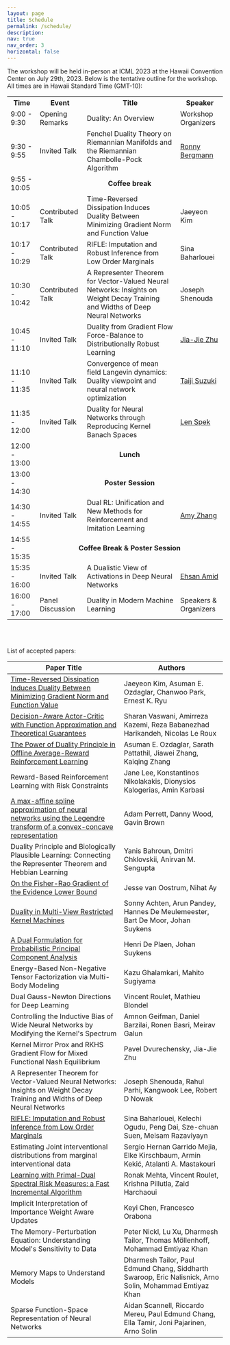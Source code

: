 ```yaml
---
layout: page
title: Schedule
permalink: /schedule/
description: 
nav: true
nav_order: 3
horizontal: false
---
```


The workshop will be held in-person at ICML 2023 at the Hawaii
Convention Center on July 29th, 2023. Below is the
tentative outline for the workshop. All times are in Hawaii Standard Time (GMT-10):
<table id="conference-table">
  <tr>
    <th>Time</th>
    <th>Event</th>
    <th>Title</th>
    <th>Speaker</th>
  </tr>
  <tr>
  <td>9:00 - 9:30</td>
  <td>Opening Remarks</td>
  <td>Duality: An Overview</td>
  <td>Workshop Organizers</td> 
  </tr>
  <tr>
    <td>9:30 - 9:55</td>
    <td>Invited Talk</td>
	<td>Fenchel Duality Theory on Riemannian Manifolds and the
	Riemannian Chambolle-Pock Algorithm</td>
	<td><a href="https://ronnybergmann.net/">Ronny Bergmann</a></td>
  </tr>
  <tr>
    <td>9:55 - 10:05</td>
    <td colspan="3" style="text-align: center"> <b>Coffee break</b></td>
  </tr>
<tr>
    <td>10:05 - 10:17</td>
    <td>Contributed Talk</td>
	<td>Time-Reversed Dissipation Induces Duality Between Minimizing Gradient Norm and Function Value</td>
	<td>Jaeyeon Kim</td>
  </tr>
  <tr>
    <td>10:17 - 10:29</td>
    <td>Contributed Talk</td>
	<td>RIFLE: Imputation and Robust Inference from Low Order Marginals</td>
	<td>Sina Baharlouei</td>
  </tr>
  <tr>
    <td>10:30 - 10:42</td>
    <td>Contributed Talk</td>
	<td>A Representer Theorem for Vector-Valued Neural Networks: Insights on Weight Decay Training and Widths of Deep Neural Networks</td>
	<td>Joseph Shenouda</td>
  </tr>
  <tr>
    <td>10:45 - 11:10</td>
    <td>Invited Talk</td>
	<td>Duality from Gradient Flow Force-Balance to Distributionally
	Robust Learning</td>
	<td><a href="https://jj-zhu.github.io/">Jia-Jie Zhu</a></td>
  </tr>
  <tr>
    <td>11:10 - 11:35</td>
    <td>Invited Talk</td>
	<td>Convergence of mean field Langevin dynamics: Duality viewpoint and
neural network optimization</td>
	<td> <a href="http://ibis.t.u-tokyo.ac.jp/suzuki/"> Taiji Suzuki </a> </td>
	</tr>
<tr>
    <td>11:35 - 12:00</td>
    <td>Invited Talk</td>
	<td>Duality for Neural Networks through Reproducing Kernel Banach Spaces</td>
	<td> <a href="https://people.utwente.nl/l.spek"> Len Spek </a> </td>
  </tr>
  <tr>
    <td>12:00 - 13:00</td>
    <td colspan="3" style="text-align: center"> <b>Lunch</b></td>
  </tr>
  <tr>
    <td>13:00 - 14:30</td>
    <td colspan="3" style="text-align: center"> <b>Poster Session</b></td>
  </tr>
<tr>
    <td>14:30 - 14:55</td>
    <td>Invited Talk</td>
	<td>Dual RL: Unification and New Methods for Reinforcement and Imitation Learning</td>
	<td> <a href="https://amyzhang.github.io"> Amy Zhang </a> </td>
  </tr>
<tr>
    <td>14:55 - 15:35</td>
    <td colspan="3" style="text-align: center"> <b>Coffee Break &
	Poster Session</b></td>
  </tr>
  <tr>
    <td>15:35 - 16:00</td>
    <td>Invited Talk</td>
	<td>A Dualistic View of Activations in Deep Neural Networks</td>
	<td> <a href="https://sites.google.com/view/eamid/"> Ehsan Amid </a> </td>
  </tr>
  <tr>
    <td>16:00 - 17:00</td>
	<td>Panel Discussion</td>
	<td>Duality in Modern Machine Learning</td>
	<td>Speakers & Organizers</td>
  </tr>
</table>

<br>
<br>

List of accepted papers:
<table id="conference-table">
  <thead>
    <tr>
      <th>Paper Title</th>
      <th>Authors</th>
    </tr>
  </thead>
  <tbody>
    <tr>
      <td><a href="https://arxiv.org/abs/2305.06628">Time-Reversed Dissipation Induces Duality Between Minimizing Gradient Norm and Function Value</a></td>
      <td>Jaeyeon Kim, Asuman E. Ozdaglar, Chanwoo Park, Ernest K. Ryu</td>
    </tr>
    <tr>
      <td><a href="https://arxiv.org/abs/2305.15249"> Decision-Aware Actor-Critic with Function Approximation and Theoretical Guarantees</a></td>
      <td>Sharan Vaswani, Amirreza Kazemi, Reza Babanezhad Harikandeh, Nicolas Le Roux</td>
    </tr>
    <tr>
      <td><a href="/assets/pdf/ThePowerOfDuality.pdf">The Power of Duality Principle in Offline Average-Reward Reinforcement Learning</a></td>
      <td>Asuman E. Ozdaglar, Sarath Pattathil, Jiawei Zhang, Kaiqing Zhang</td>
    </tr>
    <tr>
      <td>Reward-Based Reinforcement Learning with Risk Constraints</td>
      <td>Jane Lee, Konstantinos Nikolakakis, Dionysios Kalogerias, Amin Karbasi</td>
    </tr>
    <tr>
      <td><a href="https://arxiv.org/abs/2307.09602"> A max-affine spline approximation of neural networks using the Legendre transform of a convex-concave representation</a></td>
      <td>Adam Perrett, Danny Wood, Gavin Brown</td>
    </tr>
    <tr>
      <td>Duality Principle and Biologically Plausible Learning: Connecting the Representer Theorem and Hebbian Learning</td>
      <td>Yanis Bahroun, Dmitri Chklovskii, Anirvan M. Sengupta</td>
    </tr>
    <tr>
      <td><a href="http://arxiv.org/abs/2307.11249">On the Fisher-Rao Gradient of the Evidence Lower Bound</a></td>
      <td>Jesse van Oostrum, Nihat Ay</td>
    </tr>
    <tr>
      <td><a href="http://www.sonnyachten.com/dMVRKM/"> Duality in
	  Multi-View Restricted Kernel Machines </a></td>
      <td>Sonny Achten, Arun Pandey, Hannes De Meulemeester, Bart De Moor, Johan Suykens</td>
    </tr>
    <tr>
      <td><a href=" https://hdeplaen.github.io/kppca"> A Dual
	  Formulation for Probabilistic Principal Component Analysis </a></td>
      <td>Henri De Plaen, Johan Suykens</td>
    </tr>
    <tr>
      <td>Energy-Based Non-Negative Tensor Factorization via Multi-Body Modeling</td>
      <td>Kazu Ghalamkari, Mahito Sugiyama</td>
    </tr>
    <tr>
      <td>Dual Gauss-Newton Directions for Deep Learning</td>
      <td>Vincent Roulet, Mathieu Blondel</td>
    </tr>
    <tr>
      <td>Controlling the Inductive Bias of Wide Neural Networks by Modifying the Kernel's Spectrum</td>
      <td>Amnon Geifman, Daniel Barzilai, Ronen Basri, Meirav Galun</td>
    </tr>
    <tr>
      <td>Kernel Mirror Prox and RKHS Gradient Flow for Mixed Functional Nash Equilibrium</td>
      <td>Pavel Dvurechensky, Jia-Jie Zhu</td>
      </tr>
	   <tr>
    <td>A Representer Theorem for Vector-Valued Neural Networks: Insights on Weight Decay Training and Widths of Deep Neural Networks</td>
    <td>Joseph Shenouda, Rahul Parhi, Kangwook Lee, Robert D Nowak</td>
  </tr>
  <tr>
    <td><a href="/assets/pdf/RIFLE_Duality.pdf">RIFLE: Imputation and Robust Inference from Low Order Marginals</a></td>
    <td>Sina Baharlouei, Kelechi Ogudu, Peng Dai, Sze-chuan Suen, Meisam Razaviyayn</td>
  </tr>
  <tr>
    <td>Estimating Joint interventional distributions from marginal interventional data</td>
    <td>Sergio Hernan Garrido Mejia, Elke Kirschbaum, Armin Kekić, Atalanti A. Mastakouri</td>
  </tr>
  <tr>
    <td><a href="/assets/pdf/learning_primal_dual_srm_camera_ready.pdf">Learning with Primal-Dual Spectral Risk Measures: a Fast Incremental Algorithm</a></td>
    <td>Ronak Mehta, Vincent Roulet, Krishna Pillutla, Zaid Harchaoui</td>
  </tr>
  <tr>
    <td>Implicit Interpretation of Importance Weight Aware Updates</td>
    <td>Keyi Chen, Francesco Orabona</td>
  </tr>
  <tr>
    <td>The Memory-Perturbation Equation: Understanding Model's Sensitivity to Data</td>
    <td>Peter Nickl, Lu Xu, Dharmesh Tailor, Thomas Möllenhoff, Mohammad Emtiyaz Khan</td>
  </tr>
  <tr>
    <td>Memory Maps to Understand Models</td>
    <td>Dharmesh Tailor, Paul Edmund Chang, Siddharth Swaroop, Eric Nalisnick, Arno Solin, Mohammad Emtiyaz Khan</td>
  </tr>
  <tr>
    <td>Sparse Function-Space Representation of Neural Networks</td>
    <td>Aidan Scannell, Riccardo Mereu, Paul Edmund Chang, Ella Tamir, Joni Pajarinen, Arno Solin</td>
  </tr>
	  </tbody>
	  </table>

